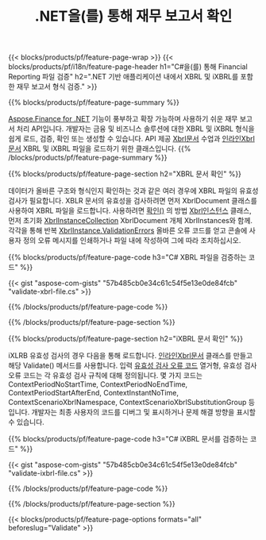 ﻿---
title: .NET을(를) 통해 재무 보고서 확인
url: /ko/net/validate/
description:  C# 코드를 사용하여 .NET 라이브러리를 통해 XBRL 및 iXBRL 파일의 재무 보고서를 확인합니다.
---
{{< blocks/products/pf/feature-page-wrap >}}
{{< blocks/products/pf/i18n/feature-page-header h1="C#을(를) 통해 Financial Reporting 파일 검증" h2=".NET 기반 애플리케이션 내에서 XBRL 및 iXBRL를 포함한 재무 보고서 형식 검증." >}}

{{% blocks/products/pf/feature-page-summary %}}

[Aspose.Finance for .NET](https://products.aspose.com/finance/net/) 기능이 풍부하고 확장 가능하며 사용하기 쉬운 재무 보고서 처리 API입니다. 개발자는 금융 및 비즈니스 솔루션에 대한 XBRL 및 iXBRL 형식을 쉽게 로드, 검증, 확인 또는 생성할 수 있습니다. API 제공 [Xbrl문서](https://apireference.aspose.com/finance/net/aspose.finance.xbrl/xbrldocument) 수업과  [인라인Xbrl문서](https://apireference.aspose.com/finance/net/aspose.finance.xbrl.inline/inlinexbrldocument) XBRL 및 iXBRL 파일을 로드하기 위한 클래스입니다.
{{% /blocks/products/pf/feature-page-summary %}}

{{% blocks/products/pf/feature-page-section h2="XBRL 문서 확인" %}}

데이터가 올바른 구조와 형식인지 확인하는 것과 같은 여러 경우에 XBRL 파일의 유효성 검사가 필요합니다. XBLR 문서의 유효성을 검사하려면 먼저 XbrlDocument 클래스를 사용하여 XBRL 파일을 로드합니다. 사용하려면 [확인()](https://apireference.aspose.com/finance/net/aspose.finance.xbrl/xbrlinstance/methods/validate) 의 방법 [Xbrl인스턴스](https://apireference.aspose.com/finance/net/aspose.finance.xbrl/xbrlinstance) 클래스, 먼저 초기화 [XbrlInstanceCollection](https://apireference.aspose.com/finance/net/aspose.finance.xbrl/xbrlinstancecollection) XbrlDocument 개체 XbrlInstances와 함께. 각각을 통해 반복 [XbrlInstance.ValidationErrors](https://apireference.aspose.com/finance/net/aspose.finance.xbrl/xbrlinstance/properties/validationerrors) 올바른 오류 코드를 얻고 콘솔에 사용자 정의 오류 메시지를 인쇄하거나 파일 내에 작성하여 그에 따라 조치하십시오.

{{% blocks/products/pf/feature-page-code h3="C# XBRL 파일을 검증하는 코드" %}}

{{< gist "aspose-com-gists" "57b485cb0e34c61c54f5e13e0de84fcb" "validate-xbrl-file.cs" >}} 

{{% /blocks/products/pf/feature-page-code %}}

{{% /blocks/products/pf/feature-page-section %}}

{{% blocks/products/pf/feature-page-section h2="iXBRL 문서 확인" %}}

iXLRB 유효성 검사의 경우 다음을 통해 로드합니다. [인라인Xbrl문서](https://apireference.aspose.com/finance/net/aspose.finance.xbrl.inline/inlinexbrldocument) 클래스를 만들고 해당 Validate() 메서드를 사용합니다. 입력 [유효성 검사 오류 코드](https://apireference.aspose.com/finance/net/aspose.finance.xbrl.validator/validationerrorcode) 열거형, 유효성 검사 오류 코드는 각 유효성 검사 규칙에 대해 정의됩니다. 몇 가지 코드는 ContextPeriodNoStartTime, ContextPeriodNoEndTime, ContextPeriodStartAfterEnd, ContextInstantNoTime, ContextScenarioXbrlNamespace, ContextScenarioXbrlSubstitutionGroup 등입니다. 개발자는 최종 사용자의 코드를 디버그 및 표시하거나 문제 해결 방향을 표시할 수 있습니다.

{{% blocks/products/pf/feature-page-code h3="C# iXBRL 문서를 검증하는 코드" %}}

{{< gist "aspose-com-gists" "57b485cb0e34c61c54f5e13e0de84fcb" "validate-ixbrl-file.cs" >}}

{{% /blocks/products/pf/feature-page-code %}}

{{% /blocks/products/pf/feature-page-section %}}

{{< blocks/products/pf/feature-page-options formats="all" beforeslug="Validate" >}}